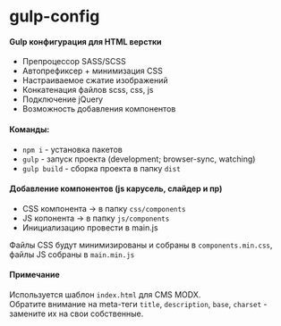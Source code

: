 # gulp-config

#### Gulp конфигурация для HTML верстки

- Препроцессор SASS/SCSS
- Автопрефиксер + минимизация CSS
- Настраиваемое сжатие изображений
- Конкатенация файлов scss, css, js
- Подключение jQuery
- Возможность добавления компонентов

#### Команды:

- `npm i` - установка пакетов
- `gulp` - запуск проекта (development; browser-sync, watching)
- `gulp build` - сборка проекта в папку `dist`

#### Добавление компонентов (js карусель, слайдер и пр)

- CSS компонента -> в папку `css/components`
- JS копонента -> в папку `js/components`
- Инициализацию провести в main.js

Файлы CSS будут минимизированы и собраны в `components.min.css`, файлы JS собраны в `main.min.js`

#### Примечание

Используется шаблон `index.html` для CMS MODX.  
Обратите внимание на meta-теги `title`, `description`, `base`, `charset` - замените их на свои собственные.
